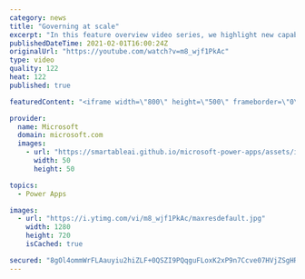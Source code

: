 ```yaml
---
category: news
title: "Governing at scale"
excerpt: "In this feature overview video series, we highlight new capabilities included in the latest update to Microsoft Power Apps.  Microsoft's Power Platform is a rich ecosystem of more than three hundred Microsoft and non-Microsoft connectors that can be leveraged by apps and flows. We are proud to introduce"
publishedDateTime: 2021-02-01T16:00:24Z
originalUrl: "https://youtube.com/watch?v=m8_wjf1PkAc"
type: video
quality: 122
heat: 122
published: true

featuredContent: "<iframe width=\"800\" height=\"500\" frameborder=\"0\" src=\"https://www.youtube.com/embed/m8_wjf1PkAc\" allow=\"accelerometer; autoplay; encrypted-media; gyroscope; picture-in-picture\" allowfullscreen></iframe>"

provider:
  name: Microsoft
  domain: microsoft.com
  images:
    - url: "https://smartableai.github.io/microsoft-power-apps/assets/images/organizations/microsoft.com-50x50.jpg"
      width: 50
      height: 50

topics:
  - Power Apps

images:
  - url: "https://i.ytimg.com/vi/m8_wjf1PkAc/maxresdefault.jpg"
    width: 1280
    height: 720
    isCached: true

secured: "8gOl4ommWrFLAauyiu2hiZLF+0QSZI9PQqguFLoxK2xP9n7Ccve07HVjZSgHRdcNYdgfc/vCTczVpxiMZKHbORsaQpl3wMH24Us6MNG29ylMkWC3FR7Qn37cv45yNQx9AqMooVxzyVMAFvPLpiGMVWz9Lbgr/8qFTci7R4AzCMZoMuFAZpkrSK3Qxu4lx4KxG7PqiWSg+Acs6aXhWyby9JANA28sygwcEn4dhv906oaeIlXMxijrhn5Mz1jQaaKKXyY+efEZsSTk6Ek1ioAqwsTvduOl8Ztp9stQW665w4u27QYoimRFVGMUuAmA9RXyT3W4SubH9QT8fnlIUl2pagpUfKNO62L2ZXsCAC0kBX0LLEqMAXvKzJ7R2jY0WSkfdF8yLCbJ440HZZ3wldcU2xheUSkB1/e2deqv/svxZtE=;Z/+/RcOR5lTZMpIUeqWPjA=="
---
```


